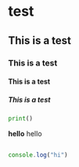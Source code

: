 # test
## This is a test
### This is a test
#### This is a test
##### This is a test
```python
print()
```

**hello**
hello

```javascript

console.log("hi")

```
